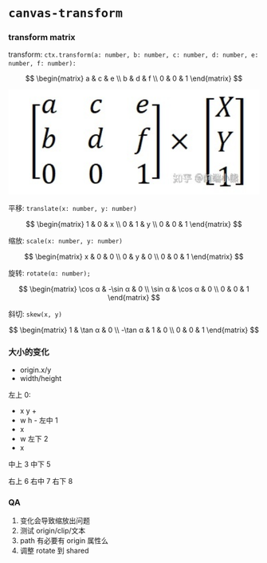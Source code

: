# `canvas-transform`

### transform matrix

transform: `ctx.transform(a: number, b: number, c: number, d: number, e: number, f: number):`

$$
  \begin{matrix}
   a & c & e \\
   b & d & f \\
   0 & 0 & 1
  \end{matrix}
$$

![](../../doc/images/2022-01-09-09-36-24.png)

平移: `translate(x: number, y: number)`

$$
  \begin{matrix}
   1 & 0 & x \\
   0 & 1 & y \\
   0 & 0 & 1
  \end{matrix}
$$

缩放: `scale(x: number, y: number)`

$$
  \begin{matrix}
   x & 0 & 0 \\
   0 & y & 0 \\
   0 & 0 & 1
  \end{matrix}
$$

旋转: `rotate(α: number);`

$$
  \begin{matrix}
   \cos α & -\sin α & 0 \\
   \sin α & \cos α & 0 \\
   0 & 0 & 1
  \end{matrix}
$$

斜切: `skew(x, y)`

$$
  \begin{matrix}
   1 & \tan α & 0 \\
   -\tan α & 1 & 0 \\
   0 & 0 & 1
  \end{matrix}
$$

### 大小的变化

- origin.x/y
- width/height

左上 0:

- x y +
- w h -
  左中 1
- x
- w
  左下 2
- x

中上 3
中下 5

右上 6
右中 7
右下 8

### QA

1. 变化会导致缩放出问题
2. 测试 origin/clip/文本
3. path 有必要有 origin 属性么
4. 调整 rotate 到 shared
